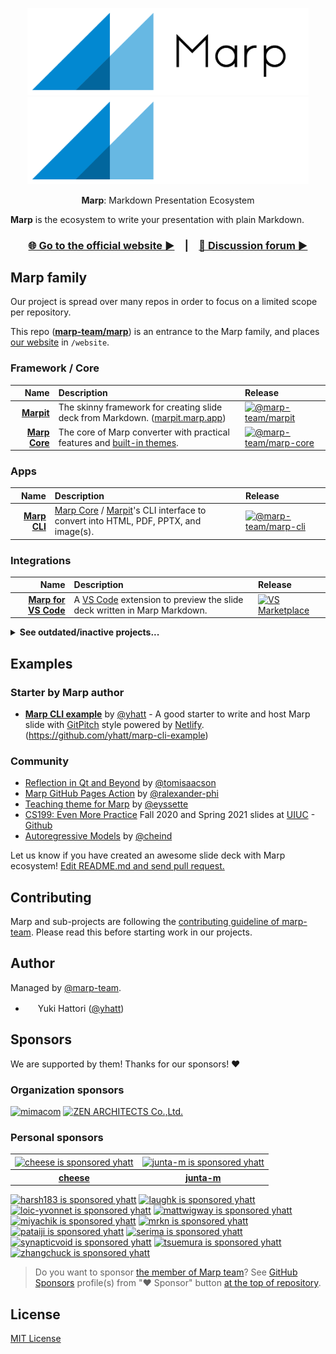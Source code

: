 <div align="center">
  <p>
    <img src="marp.png#gh-light-mode-only" alt="Marp" width="450" />
    <img src="marp-dark.png#gh-dark-mode-only" alt="Marp" width="450" />
  </p>
  <p>
    <strong>Marp</strong>: Markdown Presentation Ecosystem
  </p>
</div>

**Marp** is the ecosystem to write your presentation with plain Markdown.

<div align="center">

### [🌐 Go to the official website ▶︎](https://marp.app)&emsp;|&emsp;[💬 Discussion forum ▶︎](https://github.com/marp-team/marp/discussions)

</div>

## Marp family

Our project is spread over many repos in order to focus on a limited scope per repository.

This repo (**[marp-team/marp][marp]**) is an entrance to the Marp family, and places [our website](https://marp.app/) in `/website`.

### Framework / Core

|                       Name | Description                                                                                 | Release                                                   |
| -------------------------: | :------------------------------------------------------------------------------------------ | :-------------------------------------------------------- |
|               **[Marpit]** | The skinny framework for creating slide deck from Markdown. ([marpit.marp.app])             | [![@marp-team/marpit][badge-marpit]][marpit-npm]          |
| **[Marp Core][marp-core]** | The core of Marp converter with practical features and [built-in themes][marp-core-themes]. | [![@marp-team/marp-core][badge-marp-core]][marp-core-npm] |

### Apps

|                     Name | Description                                                                                      | Release                                                |
| -----------------------: | :----------------------------------------------------------------------------------------------- | :----------------------------------------------------- |
| **[Marp CLI][marp-cli]** | [Marp Core][marp-core] / [Marpit]'s CLI interface to convert into HTML, PDF, PPTX, and image(s). | [![@marp-team/marp-cli][badge-marp-cli]][marp-cli-npm] |

### Integrations

|                                Name | Description                                                                       | Release                                                     |
| ----------------------------------: | :-------------------------------------------------------------------------------- | :---------------------------------------------------------- |
| **[Marp for VS Code][marp-vscode]** | A [VS Code][vscode] extension to preview the slide deck written in Marp Markdown. | [![VS Marketplace][badge-marp-vscode]][marp-vscode-release] |

<details>
<summary><b>See outdated/inactive projects...</b></summary><br />

|                     Name | Description                                                      | Release                                                      |
| -----------------------: | :--------------------------------------------------------------- | :----------------------------------------------------------- |
|     [Marp Web][marp-web] | The Web interface of Marp based on [PWA] and [Preact] framework. | [![tech demo][badge-marp-web]][marp-web-site]                |
| [Marp React][marp-react] | Marp renderer component for [React].                             | [![@marp-team/marp-react][badge-marp-react]][marp-react-npm] |
|     [Marp Vue][marp-vue] | Marp renderer component for [Vue].                               | [![@marp-team/marp-vue][badge-marp-vue]][marp-vue-npm]       |

And there is a gravesite of classic Marp app in https://github.com/yhatt/marp. :ghost:

[marp-web]: https://github.com/marp-team/marp-web
[marp-react]: https://github.com/marp-team/marp-react
[marp-vue]: https://github.com/marp-team/marp-vue
[pwa]: https://en.wikipedia.org/wiki/Progressive_Web_Apps
[preact]: https://preactjs.com/
[react]: https://reactjs.org/
[vue]: https://vuejs.org/
[marp-web-site]: https://web.marp.app/
[marp-react-npm]: https://www.npmjs.com/package/@marp-team/marp-react
[marp-vue-npm]: https://www.npmjs.com/package/@marp-team/marp-vue
[badge-marp-web]: https://img.shields.io/badge/%E2%80%8B-tech%20demo-%230288d1.svg?style=flat-square&logo=data:image/png;base64,iVBORw0KGgoAAAANSUhEUgAAAA4AAAAOCAYAAAAfSC3RAAAAUUlEQVQokWNgGD6AqePif3Sx9B2PMcQwNKFrTN/x+D9ejTBNyBphmnBqRNYE04isCatGdE1MHRf/o2vC0IhNE1PaXPwacWnCqxGfJoI2Dn4AAN0ZrMM1VUFvAAAAAElFTkSuQmCC
[badge-marp-react]: https://img.shields.io/npm/v/@marp-team/marp-react.svg?style=flat-square&logo=npm
[badge-marp-vue]: https://img.shields.io/npm/v/@marp-team/marp-vue.svg?style=flat-square&logo=npm

</details>

[yhatt/marp]: https://github.com/yhatt/marp
[marp]: https://github.com/marp-team/marp
[marpit]: https://github.com/marp-team/marpit
[marp-core]: https://github.com/marp-team/marp-core
[marp-core-themes]: https://github.com/marp-team/marp-core/tree/main/themes
[marp-cli]: https://github.com/marp-team/marp-cli
[marp-vscode]: https://github.com/marp-team/marp-vscode
[vscode]: https://code.visualstudio.com/
[marpit.marp.app]: https://marpit.marp.app/
[marpit-npm]: https://www.npmjs.com/package/@marp-team/marpit
[marp-core-npm]: https://www.npmjs.com/package/@marp-team/marp-core
[marp-cli-npm]: https://www.npmjs.com/package/@marp-team/marp-cli
[marp-vscode-release]: https://marketplace.visualstudio.com/items?itemName=marp-team.marp-vscode
[badge-marpit]: https://img.shields.io/npm/v/@marp-team/marpit.svg?style=flat-square&logo=npm
[badge-marp-core]: https://img.shields.io/npm/v/@marp-team/marp-core.svg?style=flat-square&logo=npm
[badge-marp-cli]: https://img.shields.io/npm/v/@marp-team/marp-cli.svg?style=flat-square&logo=npm
[badge-marp-vscode]: https://img.shields.io/visual-studio-marketplace/v/marp-team.marp-vscode.svg?style=flat-square&logo=visual-studio-code&label=Marketplace

## Examples

### Starter by Marp author

- **[Marp CLI example](https://yhatt-marp-cli-example.netlify.com/)** by [@yhatt](https://github.com/yhatt) - A good starter to write and host Marp slide with [GitPitch](https://gitpitch.com/) style powered by [Netlify](https://www.netlify.com/). (https://github.com/yhatt/marp-cli-example)

### Community

- [Reflection in Qt and Beyond](https://github.com/tomisaacson/reflection-in-Qt) by [@tomisaacson](https://github.com/tomisaacson)
- [Marp GitHub Pages Action](https://alexsci.com/test-marp-action) by [@ralexander-phi](https://github.com/ralexander-phi)
- [Teaching theme for Marp](https://github.com/eyssette/teaching-theme-for-marp) by [@eyssette](https://github.com/eyssette)
- [CS199: Even More Practice](https://cs199emp.netlify.app/) Fall 2020 and Spring 2021 slides at [UIUC](https://cs.illinois.edu/) - [Github](https://github.com/harsh183/emp-125/)
- [Autoregressive Models](https://github.com/cheind/autoregressive) by [@cheind](https://github.com/cheind)

<!-- - [Title](https://example.com/) by [@username](https://github.com/username) -->

Let us know if you have created an awesome slide deck with Marp ecosystem! [Edit README.md and send pull request.](https://github.com/marp-team/marp/edit/main/README.md)

## Contributing

Marp and sub-projects are following the [contributing guideline of marp-team][contributing]. Please read this before starting work in our projects.

[contributing]: https://github.com/marp-team/.github/blob/master/CONTRIBUTING.md

## Author

Managed by [@marp-team](https://github.com/marp-team).

- <img src="https://github.com/yhatt.png" width="16" height="16"/> Yuki Hattori ([@yhatt](https://github.com/yhatt))

## Sponsors

We are supported by them! Thanks for our sponsors! :heart:

<!-- [NOTE] Sort sponsors by name when modify. -->

### Organization sponsors

<!-- Logo and links for top-tier sponsors (The image should be up to 300px on a side) -->

<p>
  <a href="https://github.com/mimacom"><img src="https://github.com/mimacom.png" width="64" height="64" alt="mimacom" /></a>
  <a href="https://zenarchitects.co.jp/"><img src="https://user-images.githubusercontent.com/3993388/132221848-fd9978af-fbca-4382-8ba4-8c9cb1f9e46d.png" alt="ZEN ARCHITECTS Co.,Ltd." width="300" /></a>
</p>

<!-- [TODO] For mid-tier sponsors: As the smae format as personal spnsors, add small icons and links to GitHub organization. -->

### Personal sponsors

<!-- Name and icons (Top-tier sponsors) -->
<table>
  <tr align="center">
    <td>
      <a href="https://github.com/cheese"><img src="https://github.com/cheese.png" width="64" height="64" alt="cheese is sponsored yhatt" valign="middle"/></a>
    </td>
    <td>
      <a href="https://github.com/junta-m"><img src="https://github.com/junta-m.png" width="64" height="64" alt="junta-m is sponsored yhatt" valign="middle"/></a>
    </td>
  </tr>
  <tr>
    <th><a href="https://github.com/cheese">cheese</a></th>
    <th><a href="https://github.com/junta-m">junta-m</a></th>
  </tr>
</table>

<!-- Mid-tier sponsors -->
<p>
  <a href="https://github.com/harsh183"><img src="https://github.com/harsh183.png" width="32" height="32" alt="harsh183 is sponsored yhatt" /></a>
  <a href="https://github.com/laughk"><img src="https://github.com/laughk.png" width="32" height="32" alt="laughk is sponsored yhatt" /></a>
  <a href="https://github.com/loic-yvonnet"><img src="https://github.com/loic-yvonnet.png" width="32" height="32" alt="loic-yvonnet is sponsored yhatt" /></a>
  <a href="https://github.com/mattwigway"><img src="https://github.com/mattwigway.png" width="32" height="32" alt="mattwigway is sponsored yhatt" /></a>
  <a href="https://github.com/miyachik"><img src="https://github.com/miyachik.png" width="32" height="32" alt="miyachik is sponsored yhatt" /></a>
  <a href="https://github.com/mrkn"><img src="https://github.com/mrkn.png" width="32" height="32" alt="mrkn is sponsored yhatt" /></a>
  <a href="https://github.com/pataiji"><img src="https://github.com/pataiji.png" width="32" height="32" alt="pataiji is sponsored yhatt" /></a>
  <a href="https://github.com/serima"><img src="https://github.com/serima.png" width="32" height="32" alt="serima is sponsored yhatt" /></a>
  <a href="https://github.com/synapticvoid"><img src="https://github.com/synapticvoid.png" width="32" height="32" alt="synapticvoid is sponsored yhatt" /></a>
  <a href="https://github.com/tsuemura"><img src="https://github.com/tsuemura.png" width="32" height="32" alt="tsuemura is sponsored yhatt" /></a>
  <a href="https://github.com/zhangchuck"><img src="https://github.com/zhangchuck.png" width="32" height="32" alt="zhangchuck is sponsored yhatt" /></a>
</p>

> Do you want to sponsor [the member of Marp team](https://github.com/orgs/marp-team/people)? See [GitHub Sponsors](https://github.com/sponsors) profile(s) from "♥︎ Sponsor" button [at the top of repository](https://github.com/marp-team/marp).

## License

[MIT License](LICENSE)
